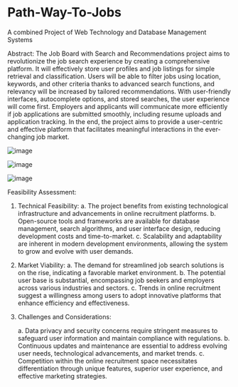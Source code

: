 # Path-Way-To-Jobs
A combined Project of Web Technology and Database Management Systems

 Abstract: The Job Board with Search and Recommendations project aims to revolutionize the job search experience by creating a comprehensive platform.	It will effectively store user profiles and job listings for simple retrieval and classification. Users will be able to filter jobs using location, keywords, and other criteria thanks to advanced search functions, and relevancy will be increased by tailored recommendations. With user-friendly interfaces, autocomplete options, and stored searches, the user experience will come first. Employers and applicants will communicate more efficiently if job applications are submitted smoothly, including resume uploads and application tracking. In the end, the project aims to provide a user-centric and effective platform that facilitates meaningful interactions in the ever-changing job market.

 ![image](https://github.com/Dhruv1591/Path-Way-To-Jobs/assets/163575762/85ac4d83-c5ba-45ea-baf9-51251b5c3f48)


![image](https://github.com/Dhruv1591/Path-Way-To-Jobs/assets/163575762/015d63e5-b2f0-4d20-bfb0-e4194bc70735)



![image](https://github.com/Dhruv1591/Path-Way-To-Jobs/assets/163575762/fbca83b7-250b-4ddb-8be3-35c7995ecb8d)



Feasibility Assessment:
1.	Technical Feasibility:
      a.	The project benefits from existing technological infrastructure and advancements in online recruitment platforms.
      b.	Open-source tools and frameworks are available for database management, search algorithms, and user interface design, reducing development costs and time-to-market.
   c.	Scalability and adaptability are inherent in modern development environments, allowing the system to grow and evolve with user demands.

2.	Market Viability:
      a.	The demand for streamlined job search solutions is on the rise, indicating a favorable market environment.
      b.	The potential user base is substantial, encompassing job seekers and employers across various industries and sectors.
   c.	Trends in online recruitment suggest a willingness among users to adopt innovative platforms that enhance efficiency and effectiveness.

3.	Challenges and Considerations:

      a.	Data privacy and security concerns require stringent measures to safeguard user information and maintain compliance with regulations.
      b.	Continuous updates and maintenance are essential to address evolving user needs, technological advancements, and market trends.
      c.	Competition within the online recruitment space necessitates differentiation through unique features, superior user experience, and effective marketing strategies.
